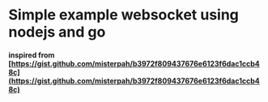 # Simple example websocket using nodejs and go


#### inspired from [https://gist.github.com/misterpah/b3972f809437676e6123f6dac1ccb48c](https://gist.github.com/misterpah/b3972f809437676e6123f6dac1ccb48c)